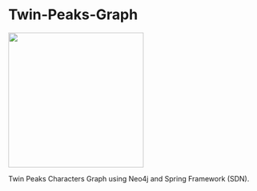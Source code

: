# Twin-Peaks-Graph
<p><img src="https://66.media.tumblr.com/6ed8051cf99b065246cae79e0265a080/tumblr_n7v1e8Ooqz1tfy58eo1_500.png" width="270"/></p>
Twin Peaks Characters Graph using Neo4j and Spring Framework (SDN).
